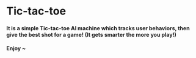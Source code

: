 # Tic-tac-toe

#### It is a simple Tic-tac-toe AI machine which tracks user behaviors, then give the best shot for a game! (It gets smarter the more you play!)

#### Enjoy ~ 
